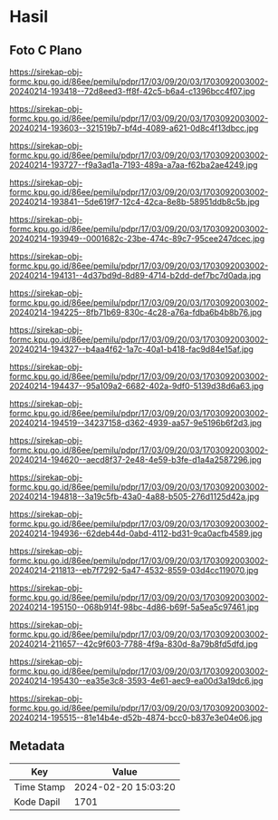 # Hasil

## Foto C Plano

https://sirekap-obj-formc.kpu.go.id/86ee/pemilu/pdpr/17/03/09/20/03/1703092003002-20240214-193418--72d8eed3-ff8f-42c5-b6a4-c1396bcc4f07.jpg

https://sirekap-obj-formc.kpu.go.id/86ee/pemilu/pdpr/17/03/09/20/03/1703092003002-20240214-193603--321519b7-bf4d-4089-a621-0d8c4f13dbcc.jpg

https://sirekap-obj-formc.kpu.go.id/86ee/pemilu/pdpr/17/03/09/20/03/1703092003002-20240214-193727--f9a3ad1a-7193-489a-a7aa-f62ba2ae4249.jpg

https://sirekap-obj-formc.kpu.go.id/86ee/pemilu/pdpr/17/03/09/20/03/1703092003002-20240214-193841--5de619f7-12c4-42ca-8e8b-58951ddb8c5b.jpg

https://sirekap-obj-formc.kpu.go.id/86ee/pemilu/pdpr/17/03/09/20/03/1703092003002-20240214-193949--0001682c-23be-474c-89c7-95cee247dcec.jpg

https://sirekap-obj-formc.kpu.go.id/86ee/pemilu/pdpr/17/03/09/20/03/1703092003002-20240214-194131--4d37bd9d-8d89-4714-b2dd-def7bc7d0ada.jpg

https://sirekap-obj-formc.kpu.go.id/86ee/pemilu/pdpr/17/03/09/20/03/1703092003002-20240214-194225--8fb71b69-830c-4c28-a76a-fdba6b4b8b76.jpg

https://sirekap-obj-formc.kpu.go.id/86ee/pemilu/pdpr/17/03/09/20/03/1703092003002-20240214-194327--b4aa4f62-1a7c-40a1-b418-fac9d84e15af.jpg

https://sirekap-obj-formc.kpu.go.id/86ee/pemilu/pdpr/17/03/09/20/03/1703092003002-20240214-194437--95a109a2-6682-402a-9df0-5139d38d6a63.jpg

https://sirekap-obj-formc.kpu.go.id/86ee/pemilu/pdpr/17/03/09/20/03/1703092003002-20240214-194519--34237158-d362-4939-aa57-9e5196b6f2d3.jpg

https://sirekap-obj-formc.kpu.go.id/86ee/pemilu/pdpr/17/03/09/20/03/1703092003002-20240214-194620--aecd8f37-2e48-4e59-b3fe-d1a4a2587296.jpg

https://sirekap-obj-formc.kpu.go.id/86ee/pemilu/pdpr/17/03/09/20/03/1703092003002-20240214-194818--3a19c5fb-43a0-4a88-b505-276d1125d42a.jpg

https://sirekap-obj-formc.kpu.go.id/86ee/pemilu/pdpr/17/03/09/20/03/1703092003002-20240214-194936--62deb44d-0abd-4112-bd31-9ca0acfb4589.jpg

https://sirekap-obj-formc.kpu.go.id/86ee/pemilu/pdpr/17/03/09/20/03/1703092003002-20240214-211813--eb7f7292-5a47-4532-8559-03d4cc119070.jpg

https://sirekap-obj-formc.kpu.go.id/86ee/pemilu/pdpr/17/03/09/20/03/1703092003002-20240214-195150--068b914f-98bc-4d86-b69f-5a5ea5c97461.jpg

https://sirekap-obj-formc.kpu.go.id/86ee/pemilu/pdpr/17/03/09/20/03/1703092003002-20240214-211657--42c9f603-7788-4f9a-830d-8a79b8fd5dfd.jpg

https://sirekap-obj-formc.kpu.go.id/86ee/pemilu/pdpr/17/03/09/20/03/1703092003002-20240214-195430--ea35e3c8-3593-4e61-aec9-ea00d3a19dc6.jpg

https://sirekap-obj-formc.kpu.go.id/86ee/pemilu/pdpr/17/03/09/20/03/1703092003002-20240214-195515--81e14b4e-d52b-4874-bcc0-b837e3e04e06.jpg


## Metadata

| Key        | Value               |
| ---------- | ------------------- |
| Time Stamp | 2024-02-20 15:03:20 |
| Kode Dapil | 1701                |



